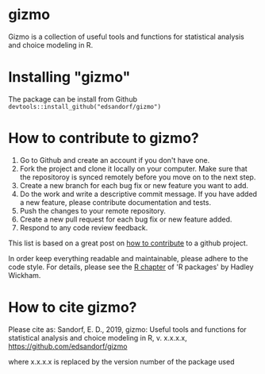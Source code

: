 # gizmo
Gizmo is a collection of useful tools and functions for statistical analysis and choice modeling in R.

# Installing "gizmo"
The package can be install from Github `devtools::install_github("edsandorf/gizmo")`

# How to contribute to gizmo?
1. Go to Github and create an account if you don't have one.
2. Fork the project and clone it locally on your computer. Make sure that the repositoroy is synced remotely before you move on to the next step.
3. Create a new branch for each bug fix or new feature you want to add.
4. Do the work and write a descriptive commit message. If you have added a new feature, please contribute documentation and tests. 
5. Push the changes to your remote repository.
6. Create a new pull request for each bug fix or new feature added.
7. Respond to any code review feedback.


This list is based on a great post on [how to contribute](https://akrabat.com/the-beginners-guide-to-contributing-to-a-github-project/) to a github project. 

In order keep everything readable and maintainable, please adhere to the code style. For details, please see the [R chapter](http://r-pkgs.had.co.nz/r.html) of 'R packages' by Hadley Wickham.

# How to cite gizmo?
Please cite as: Sandorf, E. D., 2019, gizmo: Useful tools and functions for statistical analysis and choice modeling in R, v. x.x.x.x, https://github.com/edsandorf/gizmo

where x.x.x.x is replaced by the version number of the package used




